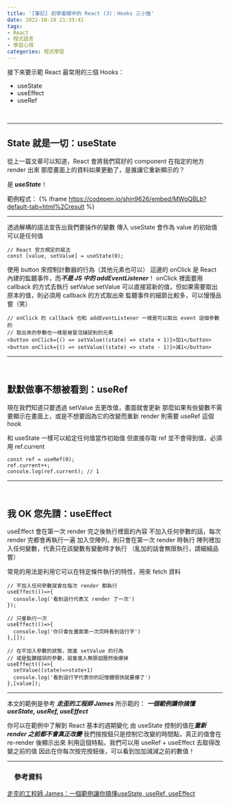```yaml
---
title: '[筆記] 初學者眼中的 React (3)：Hooks 三小強'
date: 2022-10-18 21:33:41
tags:
- React
- 程式語言
- 學習心得
categories: 程式學習
---
```

接下來要示範 React 最常用的三個 Hooks：
- useState
- useEffect
- useRef
<!-- more -->
<br/>

---

## State 就是一切：useState

從上一篇文章可以知道，React 會將我們寫好的 component 在指定的地方 render 出來
那麼畫面上的資料如果更動了，是誰讓它重新顯示的？

是 ***useState***！

範例程式：
{% iframe https://codepen.io/shin9626/embed/MWqQBLb?default-tab=html%2Cresult %}

---
透過解構的語法宣告出我們要操作的變數
傳入 useState 會作為 value 的初始值可以是任何值
```JS
// React 官方規定的寫法
const [value, setValue] = useState(0);
```

使用 button 來控制計數器的行為（其他元素也可以）
這邊的 onClick 是 React 內建的監聽事件，而***不是 JS 中的 addEventListener***！
onClick 裡面要用 callback 的方式去執行 setValue
setValue 可以直接寫新的值，但如果需要取出原本的值，則必須用 callback 的方式取出來
監聽事件的細節比較多，可以慢慢品嘗（笑）
   
```JS
// onClick 的 callback 也和 addEventListener 一樣是可以取出 event 這個參數的
// 取出來的參數也一樣是被冒泡捕捉到的元素
<button onClick={() => setValue((state) => state + 1)}>加1</button>
<button onClick={() => setValue((state) => state - 1)}>減1</button>
```

---
<br/>

## 默默做事不想被看到：useRef

現在我們知道只要透過 setValue 去更改值，畫面就會更新
那麼如果有些變數不需要顯示在畫面上，或是不想要因為它的改變而重新 render
則需要 useRef 這個 hook

和 useState 一樣可以給定任何值當作初始值
但直接存取 ref 並不會得到值，必須用 ref.current
```JS
const ref = useRef(0);
ref.current++;
console.log(ref.current); // 1
```

---
<br/>

## 我 OK 您先請：useEffect

useEffect 會在第一次 render 完之後執行裡面的內容
不加入任何參數的話，每次 render 完都會再執行一遍
加入空陣列，則只會在第一次 render 時執行
陣列裡加入任何變數，代表只在該變數有變動時才執行
（亂加的話會無限執行，請細細品嘗）

常見的用法是利用它可以在特定條件執行的特性，用來 fetch 資料

```JS
// 不加入任何參數就會在每次 render 都執行
useEffect(()=>{
  console.log('看到這行代表又 render 了一次')
});

// 只會執行一次
useEffect(()=>{
  console.log('你只會在畫面第一次完時看到這行字')
},[]);

// 在不加入參數的狀態，放進 setValue 的行為
// 或是監聽錯誤的參數，就會進入無限迴圈然後爆掉
useEffect(()=>{
  setValue((state)=>state+1)
  console.log('看到這行字代表你的記憶體很快就要爆了')
},[value]);
```

---

本文的範例是參考 ***走歪的工程師 James*** 所示範的：
***一個範例讓你搞懂useState, useRef, useEffect***

你可以在範例中了解到 React 基本的週期變化
由 useState 控制的值在***重新 render 之前都不會真正改變***
我們按按鈕只是控制它改變的時間點，真正的值會在 re-render 後顯示出來
利用這個特點，我們可以用 useRef + useEffect 去取得改變之前的值
因此在你每次按完按鈕後，可以看到加加減減之前的數值！

---

### 　參考資料
[走歪的工程師 James：一個範例讓你搞懂useState, useRef, useEffect](https://www.youtube.com/watch?v=q0C5g4WIrKU)
